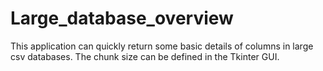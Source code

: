 # Large_database_overview
This application can quickly return some basic details of columns in large csv databases.  The chunk size can be defined in the Tkinter GUI.
